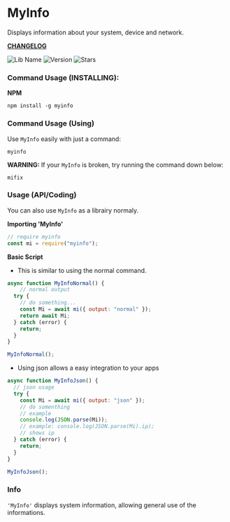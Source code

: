 # MyInfo
Displays information about your system, device and network.

**[CHANGELOG](https://github.com/GsLKS/MyInfo)**

![Lib Name](https://img.shields.io/static/v1?label=Librairy&message=MyInfo&color=blue) ![Version](https://img.shields.io/npm/v/myinfo.svg?logo=npm) ![Stars](https://img.shields.io/github/stars/GsLKS/MyInfo)

### Command Usage (INSTALLING):

**NPM**
```shell
npm install -g myinfo
```
### Command Usage (Using)

Use `MyInfo` easily with just a command:
```
myinfo
```

**WARNING:** If your `MyInfo` is broken, try running the command down below:
```
mifix
```

### Usage (API/Coding)

You can also use `MyInfo` as a librairy normaly.

**Importing 'MyInfo'**

```js
// require myinfo
const mi = require("myinfo");
```

**Basic Script**

* This is similar to using the normal command.

```js
async function MyInfoNormal() {
    // normal output
  try {
    // do something...
    const Mi = await mi({ output: "normal" });
    return await Mi;
  } catch (error) {
    return;
  }
}

MyInfoNormal();
```

* Using json allows a easy integration to your apps

```js
async function MyInfoJson() {
  // json usage
  try {
    const Mi = await mi({ output: "json" });
    // do somenthing
    // example
    console.log(JSON.parse(Mi));
    // example: console.log(JSON.parse(Mi).ip); 
    // shows ip
  } catch (error) {
    return;
  }
}

MyInfoJson();
```

### Info
`'MyInfo'` displays system information, allowing general use of the informations.
